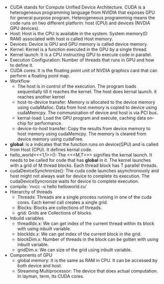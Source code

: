 * CUDA stands for Compute Unified Device Architecture. CUDA is a heterogeneous programming language from NVIDIA that exposes GPU for general purpose program. Heterogeneous programming means the code runs on two different platform: host (CPU) and devices (NVDIA GPU devices).
* Host: Host is the CPU is available in the system. System memory(D RAM) associated with host is called Host memory.
* Devices: Device is GPU and GPU memory is called device memory.
* Kernel: Kernel is a function executed in the GPU by a single thread.
* Kernel launch: It is a CPU instructing GPU to execute code in parallel.
* Execution Configuration: Number of threads that runs in GPU and how to define it.
* CUDA cores: It is the floating point unit of NVDIA graphics card that can perform a floating point map.
* Workflow
  * The host is in control of the execution. The program loads sequentially till it reaches the kernel. The host does kernal launch. it reaches another kernel
  * host-to-device transfer: Memory is allocated to the device memory using cudaMalloc. Data from host memory is copied to device using cudaMemcpy. The communication of device and host is via PCI bus.
  * kernal-load: Load the GPU program and execute, caching data on-chip for performance.
  * device-to-host transfer: Copy the results from device memory to host memory using cudaMemcpy. The memory is cleared from device memory using cudaFree.
* __global__: is a indicates that the function runs on device(GPU) and is called from Host (CPU). It defines kernal code.
* hello_world<<<1,1>>(): The <<<M,T>>> signifies the kernal launch. It needs to be called for code that has __global__ in it. The kernel launches with a grid of M thread blocks. Each thread block has T parallel threads.
* cudaDeviceSynchronize(): The cuda code launches asynchronously and host might not always wait for device to complete its execution. The cudaDeviceSyncronize waits for device to complete execution.
* compile: 'nvcc -o hello helloworld.cu'
* Hierarchy of threads
  * Threads: Threads are a single process running in one of the cuda cores. Each kernel call creates a single grid.
  * Blocks: Blocks are collections of threads.
  * grid: Grids are Collections of blocks.
* Inbuild variables
  * threadIdx.x: We can get index of the current thread within its block with using inbuilt variable.
  * blockIdx.x: We can get index of the current block in the grid.
  * blockDim.x: Number of threads in the block can be gotten with using inbuilt variable.
  * gridDim.x: We can size of the grid using inbuilt variable.
* Components of GPU
  * global memory: It is the same as RAM in CPU. It can be accessed by both device and host.
  * Streaming Multiprocessor: The device that does actual computation. In layman, term, Its CUDA cores.